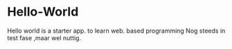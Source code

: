 # Hello-World
Hello world is a starter app. to learn web. based programming 
Nog steeds in test fase ,maar wel nuttig.
